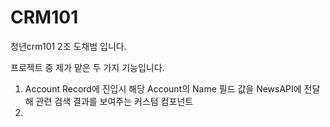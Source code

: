 # CRM101
청년crm101 2조 도채범 입니다.

프로젝트 중 제가 맡은 두 가지 기능입니다.
1. Account Record에 진입시 해당 Account의 Name 필드 값을 NewsAPI에 전달해 관련 검색 결과를 보여주는 커스텀 컴포넌트
2.  
